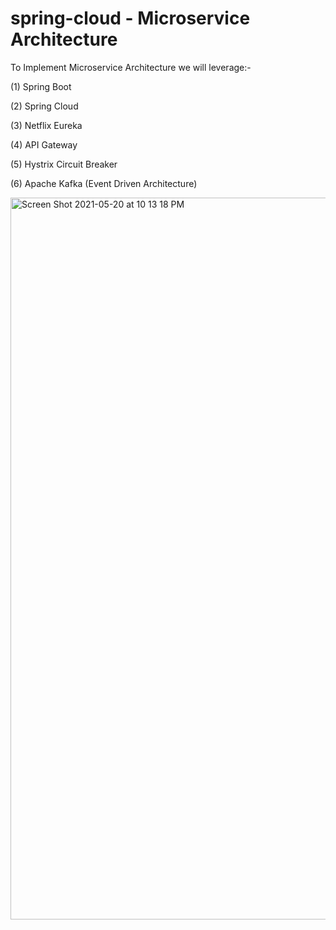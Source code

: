 # spring-cloud - Microservice Architecture

To Implement Microservice Architecture we will leverage:-

(1) Spring Boot

(2) Spring Cloud

(3) Netflix Eureka

(4) API Gateway

(5) Hystrix Circuit Breaker

(6) Apache Kafka (Event Driven Architecture)



<img width="1155" alt="Screen Shot 2021-05-20 at 10 13 18 PM" src="https://user-images.githubusercontent.com/14298176/119071945-ad724400-b9b8-11eb-8ef8-747f1f6fe6ca.png">
